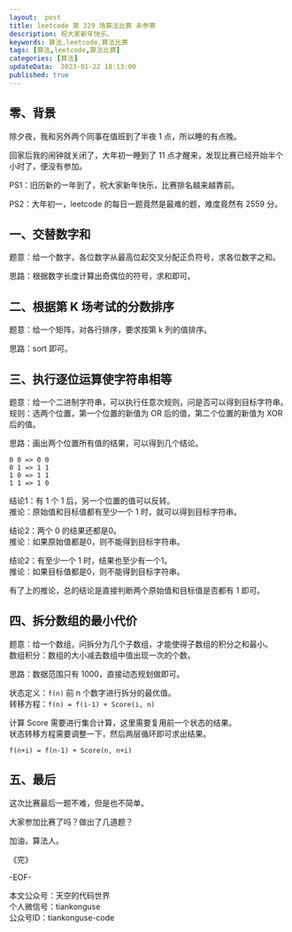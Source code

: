 ```yaml
---   
layout:  post  
title: leetcode 第 329 场算法比赛 未参赛  
description: 祝大家新年快乐。        
keywords: 算法,leetcode,算法比赛  
tags: [算法,leetcode,算法比赛]    
categories: [算法]  
updateData:  2023-01-22 18:13:00  
published: true  
---  
```



## 零、背景  


除夕夜，我和另外两个同事在值班到了半夜 1 点，所以睡的有点晚。  


回家后我的闹钟就关闭了，大年初一睡到了 11 点才醒来，发现比赛已经开始半个小时了，便没有参加。  


PS1：旧历新的一年到了，祝大家新年快乐，比赛排名越来越靠前。  


PS2：大年初一，leetcode 的每日一题竟然是最难的题，难度竟然有 2559 分。  


## 一、交替数字和  


题意：给一个数字，各位数字从最高位起交叉分配正负符号，求各位数字之和。  


思路：根据数字长度计算出奇偶位的符号，求和即可。  


## 二、根据第 K 场考试的分数排序  


题意：给一个矩阵，对各行排序，要求按第 k 列的值排序。  


思路：sort 即可。  


## 三、执行逐位运算使字符串相等  


题意：给一个二进制字符串，可以执行任意次规则，问是否可以得到目标字符串。  
规则：选两个位置，第一个位置的新值为 OR 后的值，第二个位置的新值为 XOR 后的值。  


思路：画出两个位置所有值的结果，可以得到几个结论。  


```
0 0 => 0 0
0 1 => 1 1
1 0 => 1 1
1 1 => 1 0
```


结论1：有 1 个 1 后，另一个位置的值可以反转。  
推论：原始值和目标值都有至少一个 1 时，就可以得到目标字符串。    


结论2：两个 0 的结果还都是0。  
推论：如果原始值都是0，则不能得到目标字符串。  


结论2：有至少一个 1 时，结果也至少有一个1。  
推论：如果目标值都是0，则不能得到目标字符串。  


有了上的推论，总的结论是直接判断两个原始值和目标值是否都有 1 即可。  


## 四、拆分数组的最小代价  


题意：给一个数组，问拆分为几个子数组，才能使得子数组的积分之和最小。  
数组积分：数组的大小减去数组中值出现一次的个数。  


思路：数据范围只有 1000，直接动态规划做即可。  


状态定义：`f(n)` 前 n 个数字进行拆分的最优值。  
转移方程：`f(n) = f(i-1) + Score(i, n)`  


计算 Score 需要进行集合计算，这里需要复用前一个状态的结果。  
状态转移方程需要调整一下，然后两层循环即可求出结果。    


```
f(n+i) = f(n-1) + Score(n, n+i)
```


## 五、最后  


这次比赛最后一题不难，但是也不简单。  


大家参加比赛了吗？做出了几道题？  





加油，算法人。  


《完》  


-EOF-  



本文公众号：天空的代码世界  
个人微信号：tiankonguse  
公众号ID：tiankonguse-code  
  

